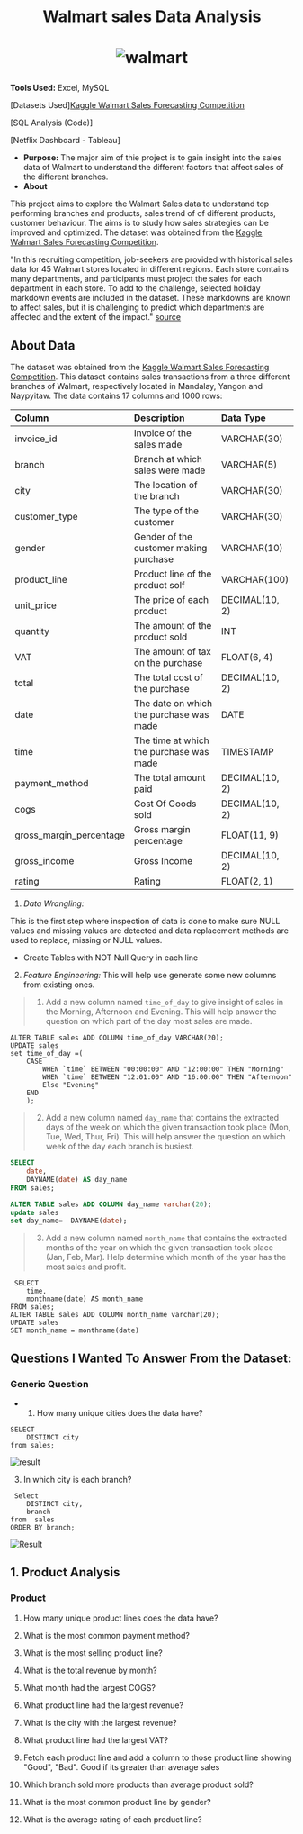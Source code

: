 # <p align="center">Walmart sales Data Analysis</p>
# <p align="center">![walmart](https://github.com/Ashelle04/walmart-Sales-Data-Analysis-/assets/128568320/10e1a53d-cc3e-4bb0-800a-95e264e482d2)
</p>

**Tools Used:** Excel, MySQL

[Datasets Used][Kaggle Walmart Sales Forecasting Competition](https://www.kaggle.com/c/walmart-recruiting-store-sales-forecasting)

[SQL Analysis (Code)]

[Netflix Dashboard - Tableau]

- **Purpose:**  The major aim of thie project is to gain insight into the sales data of Walmart to understand the different factors that affect sales of the different branches.
- **About** 

This project aims to explore the Walmart Sales data to understand top performing branches and products, sales trend of of different products, customer behaviour. The aims is to study how sales strategies can be improved and optimized. The dataset was obtained from the [Kaggle Walmart Sales Forecasting Competition](https://www.kaggle.com/c/walmart-recruiting-store-sales-forecasting).

"In this recruiting competition, job-seekers are provided with historical sales data for 45 Walmart stores located in different regions. Each store contains many departments, and participants must project the sales for each department in each store. To add to the challenge, selected holiday markdown events are included in the dataset. These markdowns are known to affect sales, but it is challenging to predict which departments are affected and the extent of the impact." [source](https://www.kaggle.com/c/walmart-recruiting-store-sales-forecasting)

## About Data

The dataset was obtained from the [Kaggle Walmart Sales Forecasting Competition](https://www.kaggle.com/c/walmart-recruiting-store-sales-forecasting). This dataset contains sales transactions from a three different branches of Walmart, respectively located in Mandalay, Yangon and Naypyitaw. The data contains 17 columns and 1000 rows:

| Column                  | Description                             | Data Type      |
| :---------------------- | :-------------------------------------- | :------------- |
| invoice_id              | Invoice of the sales made               | VARCHAR(30)    |
| branch                  | Branch at which sales were made         | VARCHAR(5)     |
| city                    | The location of the branch              | VARCHAR(30)    |
| customer_type           | The type of the customer                | VARCHAR(30)    |
| gender                  | Gender of the customer making purchase  | VARCHAR(10)    |
| product_line            | Product line of the product solf        | VARCHAR(100)   |
| unit_price              | The price of each product               | DECIMAL(10, 2) |
| quantity                | The amount of the product sold          | INT            |
| VAT                 | The amount of tax on the purchase       | FLOAT(6, 4)    |
| total                   | The total cost of the purchase          | DECIMAL(10, 2) |
| date                    | The date on which the purchase was made | DATE           |
| time                    | The time at which the purchase was made | TIMESTAMP      |
| payment_method                 | The total amount paid                   | DECIMAL(10, 2) |
| cogs                    | Cost Of Goods sold                      | DECIMAL(10, 2) |
| gross_margin_percentage | Gross margin percentage                 | FLOAT(11, 9)   |
| gross_income            | Gross Income                            | DECIMAL(10, 2) |
| rating                  | Rating                                  | FLOAT(2, 1)    |

1. *Data Wrangling:*

 This is the first step where inspection of data is done to make sure NULL values and missing values are detected and data replacement methods are used to replace, missing or NULL values.
- Create Tables with NOT Null Query in each line


2. *Feature Engineering:* 
This will help use generate some new columns from existing ones.

> 1. Add a new column named `time_of_day` to give insight of sales in the Morning, Afternoon and Evening. This will help answer the question on which part of the day most sales are made.
```mysql
ALTER TABLE sales ADD COLUMN time_of_day VARCHAR(20);
UPDATE sales 
set time_of_day =(
	CASE 
		WHEN `time` BETWEEN "00:00:00" AND "12:00:00" THEN "Morning"
        WHEN `time` BETWEEN "12:01:00" AND "16:00:00" THEN "Afternoon"
        Else "Evening"
	END
    );
```
> 2. Add a new column named `day_name` that contains the extracted days of the week on which the given transaction took place (Mon, Tue, Wed, Thur, Fri). This will help answer the question on which week of the day each branch is busiest.
``` sql 
SELECT
	date,
    DAYNAME(date) AS day_name
FROM sales;

ALTER TABLE sales ADD COLUMN day_name varchar(20);
update sales
set day_name=  DAYNAME(date);
```
> 3. Add a new column named `month_name` that contains the extracted months of the year on which the given transaction took place (Jan, Feb, Mar). Help determine which month of the year has the most sales and profit.
```
 SELECT
	time,
    monthname(date) AS month_name
FROM sales;
ALTER TABLE sales ADD COLUMN month_name varchar(20);
UPDATE sales
SET month_name = monthname(date)
```

## Questions I Wanted To Answer From the Dataset:
### Generic Question

- 1. How many unique cities does the data have?
```mysql
SELECT 
	DISTINCT city
from sales;
```
![result](https://github.com/Ashelle04/sample-pictures/raw/main/1sql.png)


3. In which city is each branch?
```
 Select
	DISTINCT city,
    branch 
from  sales
ORDER BY branch;
```

![Result](https://github.com/Ashelle04/sample-pictures/raw/main/sql2.png)


## 1. Product Analysis
### Product

1. How many unique product lines does the data have?

3. What is the most common payment method?
4. What is the most selling product line?
5. What is the total revenue by month?
6. What month had the largest COGS?
7. What product line had the largest revenue?
5. What is the city with the largest revenue?
6. What product line had the largest VAT?
7. Fetch each product line and add a column to those product line showing "Good", "Bad". Good if its greater than average sales
8. Which branch sold more products than average product sold?
9. What is the most common product line by gender?
12. What is the average rating of each product line?



